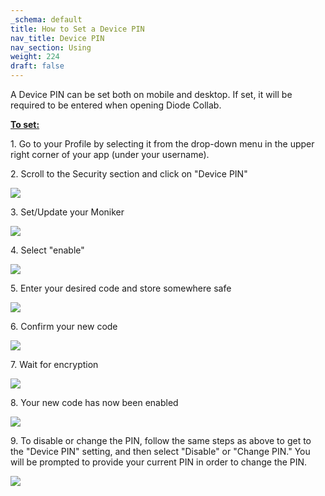 ```yaml
---
_schema: default
title: How to Set a Device PIN
nav_title: Device PIN
nav_section: Using
weight: 224
draft: false
---
```

A Device PIN can be set both on mobile and desktop. If set, it will be required to be entered when opening Diode Collab.

**<u>To set:</u>**

1\. Go to your Profile by selecting it from the drop-down menu in the upper right corner of your app (under your username).

2\. Scroll to the Security section and click on "Device PIN"

![](/uploads/screenshot-2025-06-13-at-2-49-02-pm.png)

3\. Set/Update your Moniker

![](/uploads/screenshot-2025-06-13-at-2-50-41-pm.png)

4\. Select "enable"

![](/uploads/screenshot-2025-06-13-at-2-51-35-pm.png)

5\. Enter your desired code and store somewhere safe

![](/uploads/screenshot-2025-06-13-at-2-52-45-pm.png)

6\. Confirm your new code

![](/uploads/screenshot-2025-06-13-at-2-53-18-pm.png)

7\. Wait for encryption

![](/uploads/screenshot-2025-06-13-at-2-53-42-pm.png)

8\. Your new code has now been enabled

![](/uploads/screenshot-2025-06-13-at-2-53-53-pm.png)

9\. To disable or change the PIN, follow the same steps as above to get to the "Device PIN" setting, and then select "Disable" or "Change PIN." You will be prompted to provide your current PIN in order to change the PIN.

![](/uploads/screenshot-2025-06-13-at-2-55-50-pm.png)